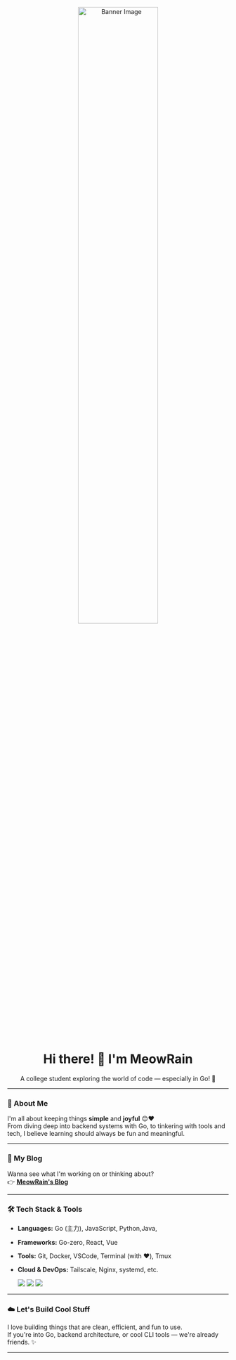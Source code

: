 <p align="center">
  <img src="https://blog.meowrain.cn/api/i/2025/07/18/127feyd-1.webp" alt="Banner Image" width="60%"/>
</p>


<h1 align="center">Hi there! 👋 I'm MeowRain</h1>
<p align="center">A college student exploring the world of code — especially in Go! 🐹</p>

---

### 🐾 About Me
I'm all about keeping things **simple** and **joyful** 😊❤️  
From diving deep into backend systems with Go, to tinkering with tools and tech, I believe learning should always be fun and meaningful.

---

### 📖 My Blog
Wanna see what I'm working on or thinking about?  
👉 [**MeowRain's Blog**](https://meowrain.cn)

---

### 🛠️ Tech Stack & Tools

- **Languages:** Go (主力), JavaScript, Python,Java,
- **Frameworks:** Go-zero, React, Vue  
- **Tools:** Git, Docker, VSCode, Terminal (with ❤️), Tmux  
- **Cloud & DevOps:** Tailscale, Nginx, systemd, etc.

  <img src="https://img.shields.io/badge/Golang-%2300ADD8.svg?style=for-the-badge&logo=go&logoColor=white"/>
  <img src="https://img.shields.io/badge/VSCode-007ACC?style=for-the-badge&logo=visual-studio-code&logoColor=white"/>
  <img src="https://img.shields.io/badge/Docker-2496ED?style=for-the-badge&logo=docker&logoColor=white"/>
---

### ☁️ Let's Build Cool Stuff
I love building things that are clean, efficient, and fun to use.  
If you're into Go, backend architecture, or cool CLI tools — we're already friends. ✨

---
